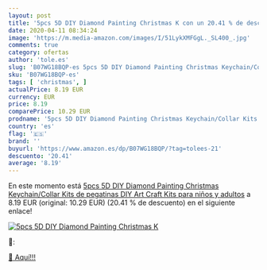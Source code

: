 ```yaml
---
layout: post
title: '5pcs 5D DIY Diamond Painting Christmas K con un 20.41 % de descuento'
date: 2020-04-11 08:34:24
image: 'https://m.media-amazon.com/images/I/51LykXMFGgL._SL400_.jpg'
comments: true
category: ofertas
author: 'tole.es'
slug: 'B07WG18BQP-es 5pcs 5D DIY Diamond Painting Christmas Keychain/Collar...'
sku: 'B07WG18BQP-es'
tags: [ 'christmas', ]
actualPrice: 8.19 EUR
currency: EUR
price: 8.19
comparePrice: 10.29 EUR
prodname: '5pcs 5D DIY Diamond Painting Christmas Keychain/Collar Kits de pegatinas DIY Art Craft Kits para niños y adultos'
country: 'es'
flag: '🇪🇸'
brand: ''
buyurl: 'https://www.amazon.es/dp/B07WG18BQP/?tag=tolees-21'
descuento: '20.41'
average: '8.19'
---
```


En este momento está [5pcs 5D DIY Diamond Painting Christmas Keychain/Collar Kits de pegatinas DIY Art Craft Kits para niños y adultos](https://www.amazon.es/dp/B07WG18BQP/?tag=tolees-21) a 8.19 EUR (original: 10.29 EUR) (20.41 %  de descuento) en el siguiente enlace!

[![5pcs 5D DIY Diamond Painting Christmas K](https://m.media-amazon.com/images/I/51LykXMFGgL._SL400_.jpg)](https://www.amazon.es/dp/B07WG18BQP/?tag=tolees-21)

🔎:


[🛒 Aquí!!!](https://www.amazon.es/dp/B07WG18BQP/?tag=tolees-21)
